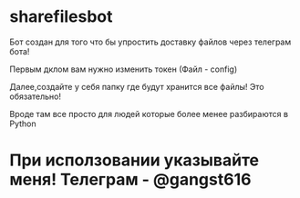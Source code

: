 # sharefilesbot
Бот создан для того что бы упростить доставку файлов через телеграм бота!

Первым дклом вам нужно изменить токен (Файл - config)

Далее,создайте у себя папку где будут хранится все файлы! Это обязательно!

Вроде там все просто для людей которые более менее разбираются в Python

# При исползовании указывайте меня! Телеграм - @gangst616
